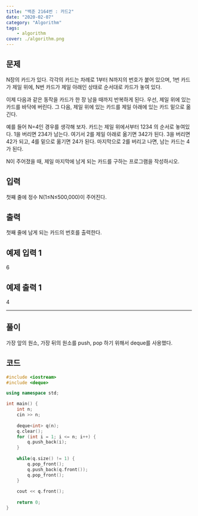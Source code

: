 ```yaml
---
title: "백준 2164번 : 카드2"
date: "2020-02-07"
category: "Algorithm"
tags:
    - algorithm
cover: ./algorithm.png
---
```


## 문제

N장의 카드가 있다. 각각의 카드는 차례로 1부터 N까지의 번호가 붙어 있으며, 1번 카드가 제일 위에, N번 카드가 제일 아래인 상태로 순서대로 카드가 놓여 있다.

이제 다음과 같은 동작을 카드가 한 장 남을 때까지 반복하게 된다. 우선, 제일 위에 있는 카드를 바닥에 버린다. 그 다음, 제일 위에 있는 카드를 제일 아래에 있는 카드 밑으로 옮긴다.

예를 들어 N=4인 경우를 생각해 보자. 카드는 제일 위에서부터 1234 의 순서로 놓여있다. 1을 버리면 234가 남는다. 여기서 2를 제일 아래로 옮기면 342가 된다. 3을 버리면 42가 되고, 4를 밑으로 옮기면 24가 된다. 마지막으로 2를 버리고 나면, 남는 카드는 4가 된다.

N이 주어졌을 때, 제일 마지막에 남게 되는 카드를 구하는 프로그램을 작성하시오.

## 입력

첫째 줄에 정수 N(1≤N≤500,000)이 주어진다.

## 출력

첫째 줄에 남게 되는 카드의 번호를 출력한다.

## 예제 입력 1

6

## 예제 출력 1

4

 

------

## 풀이

가장 앞의 원소, 가장 뒤의 원소를 push, pop 하기 위해서 deque를 사용했다.

## 코드

```c++
#include <iostream>
#include <deque>

using namespace std;

int main() {
	int n;
	cin >> n;
	
	deque<int> q(n);
	q.clear();
	for (int i = 1; i <= n; i++) {
		q.push_back(i);
	}
	
	while(q.size() != 1) {
		q.pop_front();
		q.push_back(q.front());
		q.pop_front();
	}
	
	cout << q.front();
	
	return 0;	
}
```